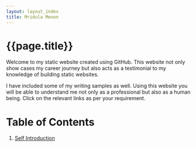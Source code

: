 ```yaml
---
layout: layout_index
title: Mridula Menon
---
```


# {{page.title}}

Welcome to my static website created using GitHub. This website not only show cases my career journey but also acts as a testimonial to my knowledge of building static websites.

I have included some of my writing samples as well. Using this website you will be able to understand me not only as a professional but also as a human being. Click on the relevant links as per your requirement.

# Table of Contents
1. [Self Introduction](Pages/introduction.md)
